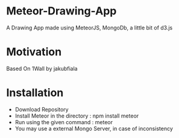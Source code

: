 # Meteor-Drawing-App
A Drawing App made using MeteorJS, MongoDb, a little bit of d3.js


<h1>Motivation</h1>
Based On 1Wall by jakubfiala


<h1>Installation</h1>
<ul>
<li>Download Repository</li>
<li>Install Meteor in the directory : npm install meteor</li>
<li>Run using the given command : meteor
<li>You may use a external Mongo Server, in case of inconsistency
</ul>
